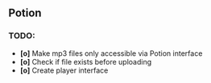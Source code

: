## Potion

### TODO:
* __[o]__ Make mp3 files only accessible via Potion interface
* __[o]__ Check if file exists before uploading
* __[o]__ Create player interface